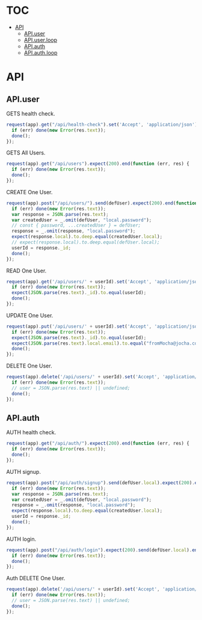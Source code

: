 # TOC
   - [API](#api)
     - [API.user](#api-apiuser)
     - [API.user.loop](#api-apiuserloop)
     - [API.auth](#api-apiauth)
     - [API.auth.loop](#api-apiauthloop)
<a name=""></a>
 
<a name="api"></a>
# API
<a name="api-apiuser"></a>
## API.user
GETS health check.

```js
request(app).get("/api/health-check").set('Accept', 'application/json').expect(200).end(function (err, res) {
  if (err) done(new Error(res.text));
  done();
});
```

GETS All Users.

```js
request(app).get("/api/users").expect(200).end(function (err, res) {
  if (err) done(new Error(res.text));
  done();
});
```

CREATE One User.

```js
request(app).post("/api/users/").send(defUser).expect(200).end(function (err, res) {
  if (err) done(new Error(res.text));
  var response = JSON.parse(res.text);
  var createdUser = _.omit(defUser, "local.password");
  // const { password, ...createdUser } = defUser;
  response = _.omit(response, "local.password");
  expect(response.local).to.deep.equal(createdUser.local);
  // expect(response.local).to.deep.equal(defUser.local);
  userId = response._id;
  done();
});
```

READ One User.

```js
request(app).get('/api/users/' + userId).set('Accept', 'application/json').expect(200).end(function (err, res) {
  if (err) done(new Error(res.text));
  expect(JSON.parse(res.text)._id).to.equal(userId);
  done();
});
```

UPDATE One User.

```js
request(app).put('/api/users/' + userId).set('Accept', 'application/json').send({ local: { email: "fromMocha@jocha.com" } }).expect(200).end(function (err, res) {
  if (err) done(new Error(res.text));
  expect(JSON.parse(res.text)._id).to.equal(userId);
  expect(JSON.parse(res.text).local.email).to.equal("fromMocha@jocha.com");
  done();
});
```

DELETE One User.

```js
request(app).delete('/api/users/' + userId).set('Accept', 'application/json').expect(200).end(function (err, res) {
  if (err) done(new Error(res.text));
  // user = JSON.parse(res.text) || undefined;
  done();
});
```

<a name="api-apiauth"></a>
## API.auth
AUTH health check.

```js
request(app).get("/api/auth/").expect(200).end(function (err, res) {
  if (err) done(new Error(res.text));
  done();
});
```

AUTH signup.

```js
request(app).post("/api/auth/signup").send(defUser.local).expect(200).end(function (err, res) {
  if (err) done(new Error(res.text));
  var response = JSON.parse(res.text);
  var createdUser = _.omit(defUser, "local.password");
  response = _.omit(response, "local.password");
  expect(response.local).to.deep.equal(createdUser.local);
  userId = response._id;
  done();
});
```

AUTH login.

```js
request(app).post("/api/auth/login").expect(200).send(defUser.local).end(function (err, res) {
  if (err) done(new Error(res.text));
  done();
});
```

Auth DELETE One User.

```js
request(app).delete('/api/users/' + userId).set('Accept', 'application/json').expect(200).end(function (err, res) {
  if (err) done(new Error(res.text));
  // user = JSON.parse(res.text) || undefined;
  done();
});
```

